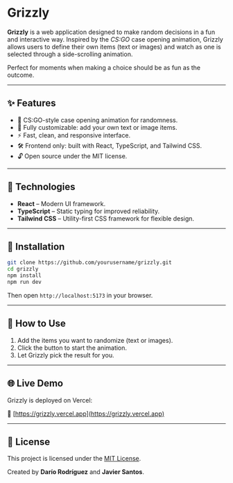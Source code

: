 # Grizzly

**Grizzly** is a web application designed to make random decisions in a fun and interactive way. Inspired by the *CS\:GO* case opening animation, Grizzly allows users to define their own items (text or images) and watch as one is selected through a side-scrolling animation.

Perfect for moments when making a choice should be as fun as the outcome.

---

## ✨ Features

* 🎰 CS\:GO-style case opening animation for randomness.
* 🧹 Fully customizable: add your own text or image items.
* ⚡ Fast, clean, and responsive interface.
* 🛠️ Frontend only: built with React, TypeScript, and Tailwind CSS.
* 🔓 Open source under the MIT license.

---

## 🚀 Technologies

* **React** – Modern UI framework.
* **TypeScript** – Static typing for improved reliability.
* **Tailwind CSS** – Utility-first CSS framework for flexible design.

---

## 🧪 Installation

```bash
git clone https://github.com/yourusername/grizzly.git
cd grizzly
npm install
npm run dev
```

Then open `http://localhost:5173` in your browser.

---

## 🔹 How to Use

1. Add the items you want to randomize (text or images).
2. Click the button to start the animation.
3. Let Grizzly pick the result for you.

---

## 🌐 Live Demo

Grizzly is deployed on Vercel:

🔗 [https://grizzly.vercel.app](https://grizzly.vercel.app)

---

## 📄 License

This project is licensed under the [MIT License](LICENSE).

Created by **Darío Rodríguez** and **Javier Santos**.
